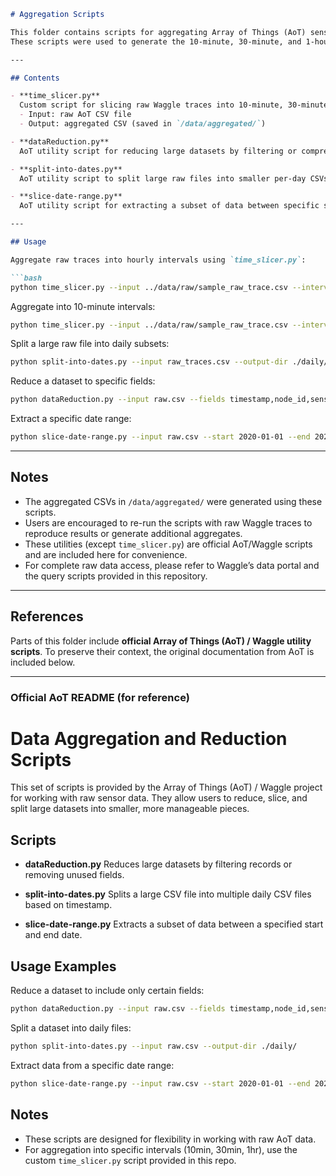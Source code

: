 ````markdown
# Aggregation Scripts

This folder contains scripts for aggregating Array of Things (AoT) sensor data into different temporal resolutions.  
These scripts were used to generate the 10-minute, 30-minute, and 1-hour datasets provided in [`/data/aggregated`](../../data/aggregated).

---

## Contents

- **time_slicer.py**  
  Custom script for slicing raw Waggle traces into 10-minute, 30-minute, or 1-hour intervals.  
  - Input: raw AoT CSV file  
  - Output: aggregated CSV (saved in `/data/aggregated/`)  

- **dataReduction.py**  
  AoT utility script for reducing large datasets by filtering or compressing records.  

- **split-into-dates.py**  
  AoT utility script to split large raw files into smaller per-day CSVs.  

- **slice-date-range.py**  
  AoT utility script for extracting a subset of data between specific start and end dates.  

---

## Usage

Aggregate raw traces into hourly intervals using `time_slicer.py`:

```bash
python time_slicer.py --input ../data/raw/sample_raw_trace.csv --interval 1h --output ../data/aggregated/aot_aggregated_1hour.csv
````

Aggregate into 10-minute intervals:

```bash
python time_slicer.py --input ../data/raw/sample_raw_trace.csv --interval 10min --output ../data/aggregated/aot_aggregated_10min.csv
```

Split a large raw file into daily subsets:

```bash
python split-into-dates.py --input raw_traces.csv --output-dir ./daily/
```

Reduce a dataset to specific fields:

```bash
python dataReduction.py --input raw.csv --fields timestamp,node_id,sensor,value --output reduced.csv
```

Extract a specific date range:

```bash
python slice-date-range.py --input raw.csv --start 2020-01-01 --end 2020-01-07 --output week1.csv
```

---

## Notes

* The aggregated CSVs in `/data/aggregated/` were generated using these scripts.
* Users are encouraged to re-run the scripts with raw Waggle traces to reproduce results or generate additional aggregates.
* These utilities (except `time_slicer.py`) are official AoT/Waggle scripts and are included here for convenience.
* For complete raw data access, please refer to Waggle’s data portal and the query scripts provided in this repository.

---

## References

Parts of this folder include **official Array of Things (AoT) / Waggle utility scripts**.
To preserve their context, the original documentation from AoT is included below.

---

### Official AoT README (for reference)

# Data Aggregation and Reduction Scripts

This set of scripts is provided by the Array of Things (AoT) / Waggle project for working with raw sensor data.
They allow users to reduce, slice, and split large datasets into smaller, more manageable pieces.

## Scripts

* **dataReduction.py**
  Reduces large datasets by filtering records or removing unused fields.

* **split-into-dates.py**
  Splits a large CSV file into multiple daily CSV files based on timestamp.

* **slice-date-range.py**
  Extracts a subset of data between a specified start and end date.

## Usage Examples

Reduce a dataset to include only certain fields:

```bash
python dataReduction.py --input raw.csv --fields timestamp,node_id,sensor,value --output reduced.csv
```

Split a dataset into daily files:

```bash
python split-into-dates.py --input raw.csv --output-dir ./daily/
```

Extract data from a specific date range:

```bash
python slice-date-range.py --input raw.csv --start 2020-01-01 --end 2020-01-07 --output week1.csv
```

## Notes

* These scripts are designed for flexibility in working with raw AoT data.
* For aggregation into specific intervals (10min, 30min, 1hr), use the custom `time_slicer.py` script provided in this repo.

```
```
